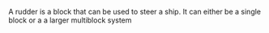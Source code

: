 A rudder is a block that can be used to steer a ship. It can either be a single block or a a larger multiblock system